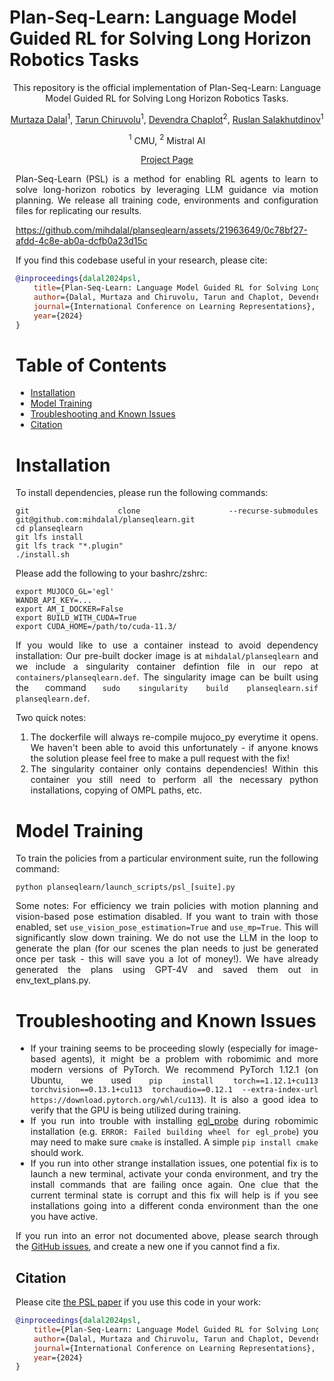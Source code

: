 # Plan-Seq-Learn: Language Model Guided RL for Solving Long Horizon Robotics Tasks
<div style="text-align: center;">

This repository is the official implementation of Plan-Seq-Learn: Language Model Guided RL for Solving Long Horizon Robotics Tasks.

[Murtaza Dalal](https://mihdalal.github.io/)$^1$, [Tarun Chiruvolu](https://www.linkedin.com/in/tarun-chiruvolu/)$^1$,  [Devendra Chaplot](https://devendrachaplot.github.io/)$^2$, [Ruslan Salakhutdinov](https://www.cs.cmu.edu/~rsalakhu/)$^1$

$^1$ CMU, $^2$ Mistral AI

[Project Page](https://mihdalal.github.io/planseqlearn/)

<div style="margin:10px; text-align: justify;">
Plan-Seq-Learn (PSL) is a method for enabling RL agents to learn to solve long-horizon robotics by leveraging LLM guidance via motion planning. We release all training code, environments and configuration files for replicating our results.



https://github.com/mihdalal/planseqlearn/assets/21963649/0c78bf27-afdd-4c8e-ab0a-dcfb0a23d15c




If you find this codebase useful in your research, please cite:
```bibtex
@inproceedings{dalal2024psl,
    title={Plan-Seq-Learn: Language Model Guided RL for Solving Long Horizon Robotics Tasks},
    author={Dalal, Murtaza and Chiruvolu, Tarun and Chaplot, Devendra and Salakhutdinov, Ruslan},
    journal={International Conference on Learning Representations},
    year={2024}
}
```




# Table of Contents

- [Installation](#installation)
- [Model Training](#model-training)
- [Troubleshooting and Known Issues](#troubleshooting-and-known-issues)
- [Citation](#citation)

# Installation
To install dependencies, please run the following commands:
```
git clone --recurse-submodules git@github.com:mihdalal/planseqlearn.git
cd planseqlearn
git lfs install
git lfs track "*.plugin"
./install.sh
```

Please add the following to your bashrc/zshrc:
```
export MUJOCO_GL='egl'
WANDB_API_KEY=...
export AM_I_DOCKER=False
export BUILD_WITH_CUDA=True
export CUDA_HOME=/path/to/cuda-11.3/
```

If you would like to use a container instead to avoid dependency installation:
Our pre-built docker image is at `mihdalal/planseqlearn` and we include a singularity container defintion file in our repo at `containers/planseqlearn.def`. The singularity image can be built using the command `sudo singularity build planseqlearn.sif planseqlearn.def`.

Two quick notes:
1. The dockerfile will always re-compile mujoco_py everytime it opens. We haven't been able to avoid this unfortunately - if anyone knows the solution please feel free to make a pull request with the fix!
2. The singularity container only contains dependencies! Within this container you still need to perform all the necessary python installations, copying of OMPL paths, etc.

# Model Training
To train the policies from a particular environment suite, run the following command:
```
python planseqlearn/launch_scripts/psl_[suite].py
```

Some notes:
For efficiency we train policies with motion planning and vision-based pose estimation disabled. If you want to train with those enabled, set `use_vision_pose_estimation=True` and `use_mp=True`. This will significantly slow down training.
We do not use the LLM in the loop to generate the plan (for our scenes the plan needs to just be generated once per task - this will save you a lot of money!). We have already generated the plans using GPT-4V and saved them out in env_text_plans.py.

# Troubleshooting and Known Issues

- If your training seems to be proceeding slowly (especially for image-based agents), it might be a problem with robomimic and more modern versions of PyTorch. We recommend PyTorch 1.12.1 (on Ubuntu, we used `pip install torch==1.12.1+cu113 torchvision==0.13.1+cu113 torchaudio==0.12.1 --extra-index-url https://download.pytorch.org/whl/cu113`). It is also a good idea to verify that the GPU is being utilized during training.
- If you run into trouble with installing [egl_probe](https://github.com/StanfordVL/egl_probe) during robomimic installation (e.g. `ERROR: Failed building wheel for egl_probe`) you may need to make sure `cmake` is installed. A simple `pip install cmake` should work.
- If you run into other strange installation issues, one potential fix is to launch a new terminal, activate your conda environment, and try the install commands that are failing once again. One clue that the current terminal state is corrupt and this fix will help is if you see installations going into a different conda environment than the one you have active.

If you run into an error not documented above, please search through the [GitHub issues](https://github.com/mihdalal/planseqlearn/issues), and create a new one if you cannot find a fix.

## Citation

Please cite [the PSL paper](https://mihdalal.github.io/planseqlearn/resources/paper.pdf) if you use this code in your work:

```bibtex
@inproceedings{dalal2024psl,
    title={Plan-Seq-Learn: Language Model Guided RL for Solving Long Horizon Robotics Tasks},
    author={Dalal, Murtaza and Chiruvolu, Tarun and Chaplot, Devendra and Salakhutdinov, Ruslan},
    journal={International Conference on Learning Representations},
    year={2024}
}
```
